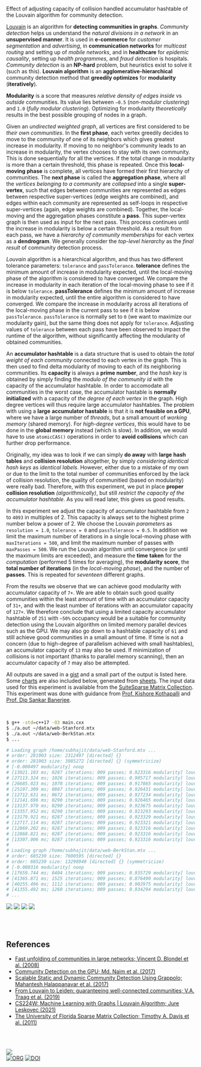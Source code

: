 Effect of adjusting capacity of collision handled accumulator hashtable of the
Louvain algorithm for community detection.

[Louvain] is an algorithm for **detecting communities in graphs**. *Community*
*detection* helps us understand the *natural divisions in a network* in an
**unsupervised manner**. It is used in **e-commerce** for *customer*
*segmentation* and *advertising*, in **communication networks** for *multicast*
*routing* and setting up of *mobile networks*, and in **healthcare** for
*epidemic causality*, setting up *health programmes*, and *fraud detection* is
hospitals. *Community detection* is an **NP-hard** problem, but heuristics exist
to solve it (such as this). **Louvain algorithm** is an **agglomerative-hierarchical**
community detection method that **greedily optimizes** for **modularity**
(**iteratively**).

**Modularity** is a score that measures *relative density of edges inside* vs
*outside* communities. Its value lies between `−0.5` (*non-modular clustering*)
and `1.0` (*fully modular clustering*). Optimizing for modularity *theoretically*
results in the best possible grouping of nodes in a graph.

Given an *undirected weighted graph*, all vertices are first considered to be
*their own communities*. In the **first phase**, each vertex greedily decides to
move to the community of one of its neighbors which gives greatest increase in
modularity. If moving to no neighbor's community leads to an increase in
modularity, the vertex chooses to stay with its own community. This is done
sequentially for all the vertices. If the total change in modularity is more
than a certain threshold, this phase is repeated. Once this **local-moving**
**phase** is complete, all vertices have formed their first hierarchy of
communities. The **next phase** is called the **aggregation phase**, where all
the *vertices belonging to a community* are *collapsed* into a single
**super-vertex**, such that edges between communities are represented as edges
between respective super-vertices (edge weights are combined), and edges within
each community are represented as self-loops in respective super-vertices
(again, edge weights are combined). Together, the local-moving and the
aggregation phases constitute a **pass**. This super-vertex graph is then used
as input for the next pass. This process continues until the increase in
modularity is below a certain threshold. As a result from each pass, we have a
*hierarchy of community memberships* for each vertex as a **dendrogram**. We
generally consider the *top-level hierarchy* as the *final result* of community
detection process.

*Louvain* algorithm is a hierarchical algorithm, and thus has two different
tolerance parameters: `tolerance` and `passTolerance`. **tolerance** defines the
minimum amount of increase in modularity expected, until the local-moving phase
of the algorithm is considered to have converged. We compare the increase in
modularity in each iteration of the local-moving phase to see if it is below
`tolerance`. **passTolerance** defines the minimum amount of increase in
modularity expected, until the entire algorithm is considered to have converged.
We compare the increase in modularity across all iterations of the local-moving
phase in the current pass to see if it is below `passTolerance`. `passTolerance`
is normally set to `0` (we want to maximize our modularity gain), but the same
thing does not apply for `tolerance`. Adjusting values of `tolerance` between
each pass have been observed to impact the runtime of the algorithm, without
significantly affecting the modularity of obtained communities.

An **accumulator hashtable** is a data structure that is used to obtain the
*total weight of each community* connected to each vertex in the graph. This
is then used to find delta modularity of moving to each of its neighboring
communities. Its **capacity** is always a **prime number**, and the *hash key*
is obtained by simply finding the *modulo of the community id* with the
capacity of the accumulator hashtable. In order to accomodate all communities
in the worst case, the accumulator hastable is **normally initialized** with
a capacity of *the degree of each vertex* in the graph. High degree vertices
will thus require large accumulator hashtables. The problem with using a **large**
**accumulator hastable** is that it is **not feasible on a GPU**, where we
have a large number of *threads*, but a small amount of *working memory*
(shared memory). For *high-degree vertices*, this would have to be done in
the **global memory** instead (which is slow). In addition, we would have to
use `atomicCAS()` operations in order to **avoid collisions** which can further
drop performance.

Originally, my idea was to look if we can simply **do away** with **large**
**hash tables** and **collision resolution** altogether, by simply *considering*
*identical hash keys* as *identical labels*. However, either due to a mistake of
my own or due to the limit to the total number of communities enforced by the
lack of collision resolution, the quality of communitied (based on modularity)
were really bad. Therefore, with this experiment, we put in place **proper**
**collision resolution** *(algorithmically)*, but still *restrict the capacity of the*
*accumulator hashtable*. As you will read later, this gives us good results.

In this experiment we adjust the capacity of accumulator hashtable from `2` to
`4093` in multiples of 2. This capacity is always set to the highest prime
number below a power of 2.  We choose the Louvain *parameters* as `resolution = 1.0`,
`tolerance = 0` and `passTolerance = 0.5`.  In addition we limit the maximum
number of iterations in a single local-moving phase with `maxIterations = 500`,
and limit the maximum number of passes with `maxPasses = 500`. We run the
Louvain algorithm until convergence (or until the maximum limits are exceeded),
and measure the **time** **taken** for the *computation* (performed 5 times for
averaging), the **modularity score**, the **total number of iterations** (in the
*local-moving* *phase*), and the number of **passes**. This is repeated for
*seventeen* different graphs.

From the results we observe that we can achieve good modularity with accumulator
capacity of `7+`. We are able to obtain such good quality communities within the
least amount of time with an accumulator capacity of `31+`, and with the least
number of iterations with an accumulator capacity of `127+`. We therefore conclude
that using a limited capacity accumulator hashtable of `251` with `~50%` occupancy
would be a suitable for community detection using the Louvain algorithm on limited
memory parallel devices such as the GPU. We may also go down to a hashtable capacity
of `61` and still achieve good communities in a small amount of time. If time is not
a concern (due to high-degree of parallelism achieved with small hashtables), an
accumulator capacity of `13` may also be used. If minimization of collisions is not
important (thanks to parallel memory scanning), then an accumulator capacity of `7`
may also be attempted.

All outputs are saved in a [gist] and a small part of the output is listed here.
Some [charts] are also included below, generated from [sheets]. The input data
used for this experiment is available from the [SuiteSparse Matrix Collection].
This experiment was done with guidance from [Prof. Kishore Kothapalli] and
[Prof. Dip Sankar Banerjee].

<br>

```bash
$ g++ -std=c++17 -O3 main.cxx
$ ./a.out ~/data/web-Stanford.mtx
$ ./a.out ~/data/web-BerkStan.mtx
$ ...

# Loading graph /home/subhajit/data/web-Stanford.mtx ...
# order: 281903 size: 2312497 [directed] {}
# order: 281903 size: 3985272 [directed] {} (symmetricize)
# [-0.000497 modularity] noop
# [13021.103 ms; 0287 iterations; 009 passes; 0.923316 modularity] louvainSeq
# [27113.324 ms; 1026 iterations; 009 passes; 0.905717 modularity] louvainSeq {acc_capacity=2}
# [26685.023 ms; 1070 iterations; 009 passes; 0.917865 modularity] louvainSeq {acc_capacity=3}
# [25197.309 ms; 0807 iterations; 009 passes; 0.926431 modularity] louvainSeq {acc_capacity=7}
# [12712.631 ms; 0672 iterations; 009 passes; 0.927234 modularity] louvainSeq {acc_capacity=13}
# [12141.696 ms; 0290 iterations; 009 passes; 0.926465 modularity] louvainSeq {acc_capacity=31}
# [13137.970 ms; 0290 iterations; 009 passes; 0.923675 modularity] louvainSeq {acc_capacity=61}
# [13357.952 ms; 0290 iterations; 009 passes; 0.923293 modularity] louvainSeq {acc_capacity=127}
# [13179.921 ms; 0287 iterations; 009 passes; 0.923329 modularity] louvainSeq {acc_capacity=251}
# [12717.114 ms; 0287 iterations; 009 passes; 0.923321 modularity] louvainSeq {acc_capacity=509}
# [12869.202 ms; 0287 iterations; 009 passes; 0.923316 modularity] louvainSeq {acc_capacity=1021}
# [12868.821 ms; 0287 iterations; 009 passes; 0.923316 modularity] louvainSeq {acc_capacity=2039}
# [13307.006 ms; 0287 iterations; 009 passes; 0.923316 modularity] louvainSeq {acc_capacity=4093}
#
# Loading graph /home/subhajit/data/web-BerkStan.mtx ...
# order: 685230 size: 7600595 [directed] {}
# order: 685230 size: 13298940 [directed] {} (symmetricize)
# [-0.000316 modularity] noop
# [17659.744 ms; 0404 iterations; 009 passes; 0.935729 modularity] louvainSeq
# [41365.871 ms; 1525 iterations; 009 passes; 0.876490 modularity] louvainSeq {acc_capacity=2}
# [40255.496 ms; 1112 iterations; 009 passes; 0.902975 modularity] louvainSeq {acc_capacity=3}
# [41355.492 ms; 1260 iterations; 009 passes; 0.934294 modularity] louvainSeq {acc_capacity=7}
# ...
```

[![](https://i.imgur.com/4nOYacx.png)][sheetp]
[![](https://i.imgur.com/YAinlLo.png)][sheetp]
[![](https://i.imgur.com/ZbQbAYU.png)][sheetp]
[![](https://i.imgur.com/qlBnyKc.png)][sheetp]

<br>
<br>


## References

- [Fast unfolding of communities in large networks; Vincent D. Blondel et al. (2008)](https://arxiv.org/abs/0803.0476)
- [Community Detection on the GPU; Md. Naim et al. (2017)](https://arxiv.org/abs/1305.2006)
- [Scalable Static and Dynamic Community Detection Using Grappolo; Mahantesh Halappanavar et al. (2017)](https://ieeexplore.ieee.org/document/8091047)
- [From Louvain to Leiden: guaranteeing well-connected communities; V.A. Traag et al. (2019)](https://www.nature.com/articles/s41598-019-41695-z)
- [CS224W: Machine Learning with Graphs | Louvain Algorithm; Jure Leskovec (2021)](https://www.youtube.com/watch?v=0zuiLBOIcsw)
- [The University of Florida Sparse Matrix Collection; Timothy A. Davis et al. (2011)](https://doi.org/10.1145/2049662.2049663)

<br>
<br>

[![](https://i.imgur.com/Q9a7QEJ.jpg)](https://www.youtube.com/watch?v=7ELkfd0560M)<br>
[![ORG](https://img.shields.io/badge/org-puzzlef-green?logo=Org)](https://puzzlef.github.io)
[![DOI](https://zenodo.org/badge/523712209.svg)](https://zenodo.org/badge/latestdoi/523712209)


[(1)]: https://github.com/puzzlef/labelrank-adjust-accumulator-capacity
[Prof. Dip Sankar Banerjee]: https://sites.google.com/site/dipsankarban/
[Prof. Kishore Kothapalli]: https://faculty.iiit.ac.in/~kkishore/
[SuiteSparse Matrix Collection]: https://sparse.tamu.edu
[Louvain]: https://en.wikipedia.org/wiki/Louvain_method
[gist]: https://gist.github.com/wolfram77/5d7ce8a692f492c22978c0136bf1c433
[charts]: https://imgur.com/a/zNyK91h
[sheets]: https://docs.google.com/spreadsheets/d/1EXI6sgLTqN_l6ov6z7VlnMSp0e7aZJJ482JsGy6QZ9s/edit?usp=sharing
[sheetp]: https://docs.google.com/spreadsheets/d/e/2PACX-1vRmA3B-0GEtd25DFjg-QlMYmu6qBvRRsAHop29FBRu_zh_eWWnZr-i0t8lS1yb-T8kwcAWLIRyTSKhM/pubhtml
